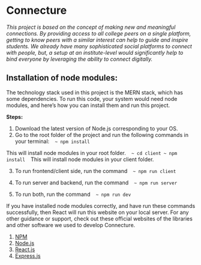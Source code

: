 # Connecture

*This project is based on the concept of making new and meaningful connections. By providing access to all college peers on a single platform, getting to know peers with a similar interest can help to guide and inspire students. We already have many sophisticated social platforms to connect with people, but, a setup at an institute-level would significantly help to bind everyone by leveraging the ability to connect digitally.*

## Installation of node modules:

The technology stack used in this project is the MERN stack, which has some dependencies. To run this code, your system would need node modules, and here’s how you can install them and run this project.

**Steps:**
1. Download the latest version of Node.js corresponding to your OS.
2. Go to the root folder of the project and run the following commands in your terminal:
` ` `~ npm install` ` `

This will install node modules in your root folder.
` ` `~ cd client
~ npm install` ` `
This will install node modules in your client folder.

3) To run frontend/client side, run the command
` ` `~ npm run client` ` `

4) To run server and backend, run the command
` ` `~ npm run server` ` `
 
5) To run both, run the command
` ` `~ npm run dev` ` `

If you have installed node modules correctly, and have run these commands successfully, then React will run this website on your local server.
For any other guidance or support, check out these official websites of the libraries and other software we used to develop Connecture.
1. [NPM](https://www.npmjs.com/)
2. [Node.js](https://nodejs.org/en/)
3. [React.js](https://reactjs.org/)
5. [Express.js](https://expressjs.com/)

